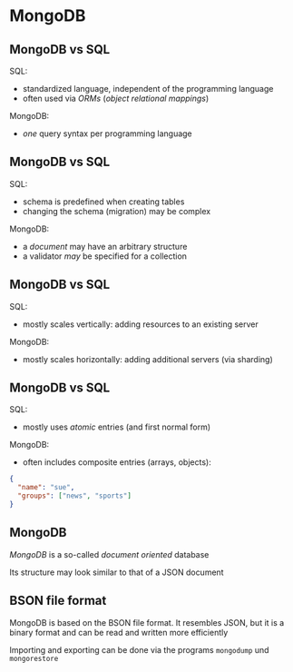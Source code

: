 # MongoDB

## MongoDB vs SQL

SQL:

- standardized language, independent of the programming language
- often used via _ORMs_ (_object relational mappings_)

MongoDB:

- _one_ query syntax per programming language

## MongoDB vs SQL

SQL:

- schema is predefined when creating tables
- changing the schema (migration) may be complex

MongoDB:

- a _document_ may have an arbitrary structure
- a validator _may_ be specified for a collection

## MongoDB vs SQL

SQL:

- mostly scales vertically: adding resources to an existing server

MongoDB:

- mostly scales horizontally: adding additional servers (via sharding)

## MongoDB vs SQL

SQL:

- mostly uses _atomic_ entries (and first normal form)

MongoDB:

- often includes composite entries (arrays, objects):

```json
{
  "name": "sue",
  "groups": ["news", "sports"]
}
```

## MongoDB

_MongoDB_ is a so-called _document oriented_ database

Its structure may look similar to that of a JSON document

## BSON file format

MongoDB is based on the BSON file format. It resembles JSON, but it is a binary format and can be read and written more efficiently

Importing and exporting can be done via the programs `mongodump` und `mongorestore`
